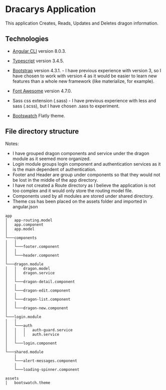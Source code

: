 # Dracarys Application

This application Creates, Reads, Updates and Deletes dragon information.

## Technologies

* [Angular CLI](https://github.com/angular/angular-cli) version 8.0.3.

* [Typescript](https://www.typescriptlang.org/) version 3.4.5.

* [Bootstrap](https://getbootstrap.com/) version 4.3.1. - I have previous experience with version 3, so I have chosen to work with version 4 as it would be easier to learn new features than a whole new framework (like materialize, for example).

* [Font Awesome](http://fontawesome.io) version 4.7.0.

* Sass css extension (.sass) - I have previous experience with less and sass (.scss), but I have chosen .sass to experiment.

* [Bootswatch](https://bootswatch.com/flatly/) Flatly theme.

## File directory structure

Notes:
* I have grouped dragon components and service under the dragon module as it seemed more organized.
* Login module groups login component and authentication services as it is the main dependent of authentication.
* Footer and Header are group under components so that they would not be lost in the middle of the app directory.
* I have not created a Route directory as I believe the application is not too complex and it would only store the routing model file.
* Components used by all modules are stored under shared directory.
* Theme css has been placed on the assets folder and imported in angular.json

```
app
│   app-routing.model
│   app.component
│   app.model
│
└───components
│   │
│   └───footer.component
│   │
│   └───header.component
│   
└───dragon.module
│   │   dragon.model
│   │   dragon.service
│   │
│   └───dragon-detail.component
│   │
│   └───dragon-edit.component
│   │
│   └───dragon-list.component
│   │
│   └───dragon-new.component
│
└───login.module
│   │
│   └───auth
│   │   │   auth-guard.service
│   │   │   auth.service
│   │
│   └───login.component
│
└───shared.module
    │
    └───alert-messages.component
    │
    └───loading-spinner.component

assets
│   bootswatch.theme
```
